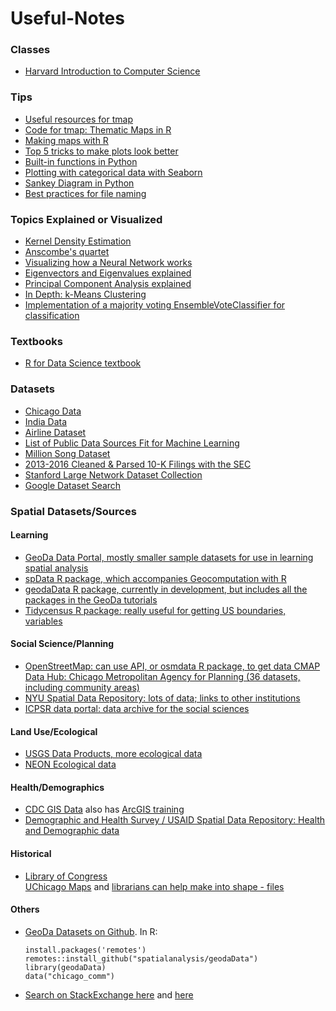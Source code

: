 # Useful-Notes

### Classes
 - [Harvard Introduction to Computer Science](https://online-learning.harvard.edu/course/cs50-introduction-computer-science?category[]=3&sort_by=date_added)

### Tips
 - [Useful resources for tmap](https://github.com/mtennekes/tmap/#reference)   
 - [Code for tmap: Thematic Maps in R](https://cran.r-project.org/web/packages/tmap/vignettes/tmap-JSS-code.html)    
 - [Making maps with R](https://geocompr.robinlovelace.net/adv-map.html)    
 - [Top 5 tricks to make plots look better](https://medium.com/@andykashyap/top-5-tricks-to-make-plots-look-better-9f6e687c1e08) 
 - [Built-in functions in Python](https://docs.python.org/3.3/library/functions.html)    
 - [Plotting with categorical data with Seaborn](https://seaborn.pydata.org/tutorial/categorical.html?highlight=seaborn%20bar) 
 - [Sankey Diagram in Python](https://plot.ly/python/sankey-diagram/)    
 - [Best practices for file naming](https://library.stanford.edu/research/data-management-services/data-best-practices/best-practices-file-naming)

### Topics Explained or Visualized
 - [Kernel Density Estimation](https://mathisonian.github.io/kde/)    
 - [Anscombe's quartet](https://en.wikipedia.org/wiki/Anscombe's_quartet)    
 - [Visualizing how a Neural Network works](https://playground.tensorflow.org)    
 - [Eigenvectors and Eigenvalues explained](http://setosa.io/ev/eigenvectors-and-eigenvalues/)    
 - [Principal Component Analysis explained](http://setosa.io/ev/principal-component-analysis/)
 - [In Depth: k-Means Clustering](https://jakevdp.github.io/PythonDataScienceHandbook/05.11-k-means.html)    
 - [Implementation of a majority voting EnsembleVoteClassifier for classification](https://rasbt.github.io/mlxtend/user_guide/classifier/EnsembleVoteClassifier/)

### Textbooks
 - [R for Data Science textbook](https://r4ds.had.co.nz)

### Datasets
 - [Chicago Data](https://data.cityofchicago.org)    
 - [India Data](https://data.gov.in/catalogs)
 - [Airline Dataset](https://www.stat.purdue.edu/~sguha/rhipe/doc/html/airline.html)    
 - [List of Public Data Sources Fit for Machine Learning](https://blog.bigml.com/list-of-public-data-sources-fit-for-machine-learning/)    
 - [Million Song Dataset](http://millionsongdataset.com/pages/getting-dataset/)    
 - [2013-2016 Cleaned & Parsed 10-K Filings with the SEC](https://data.world/jumpyaf/2013-2016-cleaned-parsed-10-k-filings-with-the-sec?utm_campaign=data_digest&utm_source=email&utm_medium=email&utm_content=190808&_hsenc=p2ANqtz-_PS-XjGDrizhTbshW6iqJk29RYnUXcCFmqA5YFeY3sDIxCgWMAw6EUs3ecGV5mPKaRzsGojQxdK83sO7nE3swe9OAA1A&_hsmi=75508835)    
 - [Stanford Large Network Dataset Collection](http://snap.stanford.edu/data/index.html)    
 - [Google Dataset Search](https://www.blog.google/products/search/making-it-easier-discover-datasets/)

### Spatial Datasets/Sources
#### Learning
 - [GeoDa Data Portal, mostly smaller sample datasets for use in learning spatial analysis](https://geodacenter.github.io/data-and-lab/)   
 - [spData R package, which accompanies Geocomputation with R](https://github.com/Nowosad/spData)    
 - [geodaData R package, currently in development, but includes all the packages in the GeoDa tutorials](https://github.com/spatialanalysis/geodaData)    
 - [Tidycensus R package: really useful for getting US boundaries, variables](https://walkerke.github.io/tidycensus)

#### Social Science/Planning
 - [OpenStreetMap: can use API, or osmdata R package, to get data CMAP Data Hub: Chicago Metropolitan Agency for Planning (36 datasets, including community areas)](https://datahub.cmap.illinois.gov/)    
 - [NYU Spatial Data Repository: lots of data; links to other institutions](https://geo.nyu.edu/)    
 - [ICPSR data portal: data archive for the social sciences](https://www.icpsr.umich.edu/icpsrweb/)

#### Land Use/Ecological
 - [USGS Data Products, more ecological data](https://www.usgs.gov/products/data-and-tools/gis-data)    
 - [NEON Ecological data](https://data.neonscience.org/home)

#### Health/Demographics
 - [CDC GIS Data](https://www.cdc.gov/gis/geo-spatial-data.html) also has [ArcGIS training](https://www.cdc.gov/dhdsp/maps/gisx/training/index.html)    
 - [Demographic and Health Survey / USAID Spatial Data Repository: Health and Demographic data](http://spatialdata.dhsprogram.com/home/)

#### Historical
 - [Library of Congress](https://www.loc.gov/maps/)    
[UChicago Maps](https://www.lib.uchicago.edu/collex/?view=collections&subject=Maps) and [librarians can help make into shape  - files](http://guides.lib.uchicago.edu/maps)

#### Others
 - [GeoDa Datasets on Github](https://github.com/spatialanalysis/geodaData). In R:    
   ```base
   install.packages('remotes')    
   remotes::install_github("spatialanalysis/geodaData")    
   library(geodaData)    
   data("chicago_comm")   
   ```
 - [Search on StackExchange here](https://gis.stackexchange.com/questions/8929/open-access-repository-of-general-gis-spatial-data) and [here](https://gis.stackexchange.com/questions/495/seeking-administrative-boundaries-for-various-countries)
